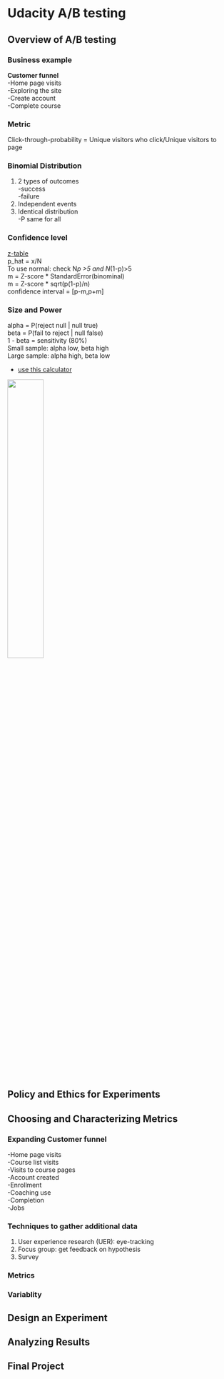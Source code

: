 # Udacity A/B testing

## Overview of A/B testing
### Business example
**Customer funnel**  
-Home page visits  
-Exploring the site  
-Create account  
-Complete course  

### Metric 
Click-through-probability = Unique visitors who click/Unique visitors to page

### Binomial Distribution
1. 2 types of outcomes  
-success  
-failure
2. Independent events
3. Identical distribution  
-P same for all

### Confidence level
[z-table](https://www.had2know.org/academics/normal-distribution-table-z-scores.html)  
p_hat = x/N  
To use normal: check N*p >5 and N*(1-p)>5   
m = Z-score * StandardError(binominal)  
m = Z-score * sqrt(p(1-p)/n)  
confidence interval = [p-m,p+m]  

### Size and Power
alpha = P(reject null | null true)  
beta = P(fail to reject | null false)  
1 - beta = sensitivity (80%)  
Small sample: alpha low, beta high  
Large sample: alpha high, beta low  
- [use this calculator](https://www.evanmiller.org/ab-testing/sample-size.html)

<img src="https://github.com/guowenbin90/Udacity-AB-test/blob/main/significance.png" width=40% height=40%>

## Policy and Ethics for Experiments
## Choosing and Characterizing Metrics
### Expanding Customer funnel
-Home page visits  
-Course list visits  
-Visits to course pages  
-Account created  
-Enrollment  
-Coaching use  
-Completion  
-Jobs  
### Techniques to gather additional data
1. User experience research (UER): eye-tracking  
2. Focus group: get feedback on hypothesis   
3. Survey  
### Metrics
### Variablity
## Design an Experiment
## Analyzing Results
## Final Project
